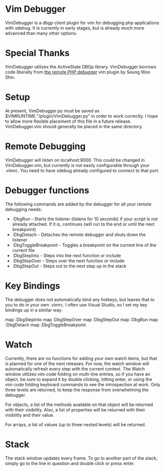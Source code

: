 Vim Debugger
============

VimDebugger is a dbgp client plugin for vim for debugging php applications with xdebug.  It is currently in early stages, but is already much more advanced than many other options.

Special Thanks
==============

VimDebugger utilizes the ActiveState DBGp library.
VimDebugger borrows code liberally from [the remote PHP debugger](http://www.vim.org/scripts/script.php?script_id=1152) vim plugin by Seung Woo Shin.

Setup
=====

At present, VimDebugger.py must be saved as $VIMRUNTIME."/plugin/VimDebugger.py" in order to work correctly.  I hope to allow more flexible placement of this file in a future release.  VimDebugger.vim should generally be placed in the same directory.

Remote Debugging
================
VimDebugger will listen on localhost:9000.  This could be changed in VimDebugger.vim, but currently is not easily configurable through your .vimrc.  You need to have xdebug already configured to connect to that port.

Debugger functions
==================
The following commands are added by the debugger for all your remote debugging needs:

 * :DbgRun - Starts the listener (listens for 10 seconds) if your script is not already attached.  If it is, continues (will run to the end or until the next breakpoint)
 * :DbgDetach - Detaches the remote debugger and shuts down the listener
 * :DbgToggleBreakpoint - Toggles a breakpoint on the current line of the current file
 * :DbgStepInto - Steps into the next function or include
 * :DbgStepOver - Steps over the next function or include
 * :DbgStepOut - Steps out to the next step up in the stack

Key Bindings
============
The debugger does not automatically bind any hotkeys, but leaves that to you to do in your own .vimrc.  I often use Visual Studio, so I set my key bindings up in a similar way:

map <F11> :DbgStepInto<CR>
map <F10> :DbgStepOver<CR>
map <S-F11> :DbgStepOut<CR>
map <F5> :DbgRun<CR>
map <S-F5> :DbgDetach<CR>
map <F8> :DbgToggleBreakpoint<CR>

Watch
=====
Currently, there are no functions for adding your own watch items, but that is planned for one of the next releases.  For now, the watch window will automatically refresh every step with the current context.  The Watch window utilizes vim code folding on multi-line entries, so if you have an object, be sure to expand it by double clicking, hitting enter, or using the vim code folding keyboard commands to see the introspection at work.  Only three levels are returned, to keep the response from overwhelming the debugger.

For objects, a list of the methods available on that object will be returned with their visibility.  Also, a list of properties will be returned with their visibility and their value.

For arrays, a list of values (up to three nested levels) will be returned.

Stack
=====
The stack window updates every frame. To go to another part of the stack, simply go to the line in question and double click or press enter.
